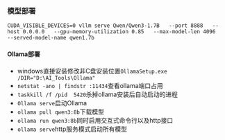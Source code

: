 ### 模型部署
`CUDA_VISIBLE_DEVICES=0 vllm serve Qwen/Qwen3-1.7B   --port 8888   --host 0.0.0.0   --gpu-memory-utilization 0.85   --max-model-len 4096   --served-model-name qwen1.7b`

#### Ollama部署
 - windows直接安装修改非C盘安装位置`OllamaSetup.exe /DIR="D:\AI_Tools\Ollama"`
 - `netstat -ano | findstr :11434`查看ollama端口占用
 - `taskkill /f /pid  5420`杀掉ollama安装后自动启动的进程
 - `Ollama serve`启动Ollama
 - `ollama pull qwen3:8b`下载模型
 - `ollama run qwen3:8b`同时启用交互式命令行以及http接口
 - `ollama serve`http服务模式启动所有模型
